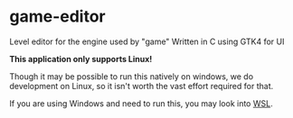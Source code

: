 # game-editor
Level editor for the engine used by "game"
Written in C using GTK4 for UI

**This application only supports Linux!**

Though it may be possible to run this natively on windows, we do development on Linux, so it isn't worth the vast effort required for that.

If you are using Windows and need to run this, you may look into [WSL](https://learn.microsoft.com/en-us/windows/wsl/).